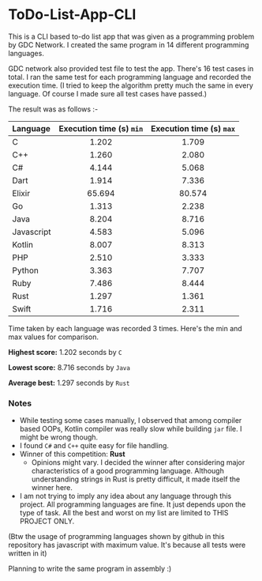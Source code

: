 # ToDo-List-App-CLI

This is a CLI based to-do list app that was given as a programming problem by GDC Network. I created the same program in 14 different programming languages.

GDC network also provided test file to test the app. There's 16 test cases in total. I ran the same test for each programming language and recorded the execution time.
(I tried to keep the algorithm pretty much the same in every language. Of course I made sure all test cases have passed.)

The result was as follows :-

| Language   | Execution time (s) `min` | Execution time (s) `max` |
| :------------- |:-------------:| :------------: |
| C | 1.202 | 1.709 |
| C++ | 1.260 | 2.080 |
| C# | 4.144 | 5.068 |
| Dart | 1.914 | 7.336 |
| Elixir | 65.694 | 80.574 |
| Go | 1.313 | 2.238 |
| Java | 8.204 | 8.716 |
| Javascript | 4.583 | 5.096 |
| Kotlin | 8.007 | 8.313 |
| PHP | 2.510 | 3.333 |
| Python | 3.363 | 7.707 |
| Ruby | 7.486 | 8.444 |
| Rust | 1.297 | 1.361 |
| Swift | 1.716 | 2.311 |

Time taken by each language was recorded 3 times. Here's the min and max values for comparison.

**Highest score:**
1.202 seconds by `C`

**Lowest score:**
8.716 seconds by `Java`

**Average best:**
1.297 seconds by `Rust`

### Notes
- While testing some cases manually, I observed that among compiler based OOPs, Kotlin compiler was really slow while building `jar` file. I might be wrong though.
- I found `C#` and `C++` quite easy for file handling.
- Winner of this competition: **Rust**
  - Opinions might vary. I decided the winner after considering major characteristics of a good programming language. Although understanding strings in Rust is pretty difficult, it made itself the winner here.
- I am not trying to imply any idea about any language through this project. All programming languages are fine. It just depends upon the type of task. All the best and worst on my list are limited to THIS PROJECT ONLY.

(Btw the usage of programming languages shown by github in this repository has javascript with maximum value. It's because all tests were written in it)

Planning to write the same program in assembly :)